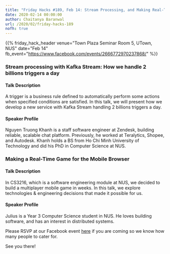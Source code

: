 ```yaml
---
title: "Friday Hacks #189, Feb 14: Stream Processing, and Making Real-Time Games"
date: 2020-02-14 00:00:00
author: Chaitanya Baranwal
url: /2020/02/friday-hacks-189
nofh: true
---
```


{{% friday_hack_header
    venue="Town Plaza Seminar Room 5, UTown, NUS"
    date="Feb 14"
    fb_event="https://www.facebook.com/events/2666772970237868/" %}}

### Stream processing with Kafka Stream: How we handle 2 billions triggers a day

#### Talk Description

A trigger is a business rule defined to automatically perform some actions when specified conditions are satisfied. In this talk, we will present how we develop a new service with Kafka Stream handling 2 billions triggers a day.

#### Speaker Profile

Nguyen Truong Khanh is a staff software engineer at Zendesk, building reliable, scalable chat platform. Previously, he worked at Teralytics, Shopee, and Autodesk. Khanh holds a BS from Ho Chi Minh University of Technology and did his PhD in Computer Science at NUS.

### Making a Real-Time Game for the Mobile Browser

#### Talk Description

In CS3216, which is a software engineering module at NUS, we decided to build a multiplayer mobile game in weeks. In this talk, we explore technologies & engineering decisions that made it possible for us.

#### Speaker Profile

Julius is a Year 3 Computer Science student in NUS. He loves building software, and has an interest in distributed systems.

Please RSVP at our Facebook event [here](https://www.facebook.com/events/2666772970237868/) if you are coming so we know how many people to cater for.

See you there!
